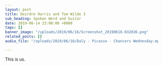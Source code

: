 ```yaml
---
layout: post
title: Deirdre Harris and Tom Wilde 3
sub_heading: Spoken Word and Guitar
date: 2019-06-14 23:00:00 +0000
tags: []
banner_image: "/uploads/2019/06/16/Screenshot_20190616-032036.png"
related_posts: []
audio_file: "/uploads/2019/06/16/Daly - Picasso - Chancers Wednesday.mp3"

---
```

This is us.